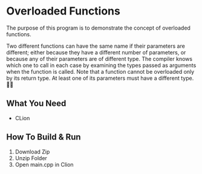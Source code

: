 # Overloaded Functions
The purpose of this program is to demonstrate the concept of overloaded functions. 

Two different functions can have the same name if their parameters are different; 
either because they have a different number of parameters, or because any of their parameters are of different type. 
The compiler knows which one to call in each case by examining the types passed as arguments when the function is called. 
Note that a function cannot be overloaded only by its return type. At least one of its parameters must have a different type. :face_with_spiral_eyes:

## What You Need
* CLion

## How To Build & Run
1. Download Zip
2. Unzip Folder
3. Open main.cpp in Clion